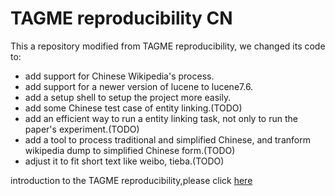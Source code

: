 # TAGME reproducibility CN
This a repository modified from TAGME reproducibility, we changed its code to:
- add support for Chinese Wikipedia's process.
- add support for a newer version of lucene to lucene7.6.
- add a setup shell to setup the project more easily.
- add some Chinese test case of entity linking.(TODO)
- add an efficient way to run a entity linking task, not only to run the paper's experiment.(TODO)
- add a tool to process traditional and simplified Chinese, and tranform wikipedia dump to simplified Chinese form.(TODO)
- adjust it to fit short text like weibo, tieba.(TODO)

introduction to the  TAGME reproducibility,please click [here](intro_raw.md)
